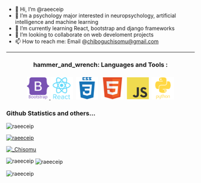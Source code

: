 - 👋 Hi, I’m @raeeceip
- 👀 I’m a psychology major interested in neuropsychology, artificial intelligence and machine learning
- 🌱 I’m currently learning  React, bootstrap and django frameworks
- 💞️ I’m looking to collaborate on web develoment projects
- 📫 How to reach me: Email @chiboguchisomu@gmail.com
---
<h3  align="center"> hammer_and_wrench: Languages and Tools :<h3>
<div align="center">
  <a href="https://getbootstrap.com" target="_blank" rel="noreferrer"> <img src="https://raw.githubusercontent.com/devicons/devicon/master/icons/bootstrap/bootstrap-plain-wordmark.svg" alt="bootstrap" width="60" height="60"/> </a>
  <img src="https://github.com/devicons/devicon/blob/master/icons/react/react-original-wordmark.svg" title="React" alt="React" width="60" height="60"/>&nbsp;
  <img src="https://github.com/devicons/devicon/blob/master/icons/css3/css3-plain-wordmark.svg"  title="CSS3" alt="CSS" width="60" height="60"/>&nbsp;
  <img src="https://github.com/devicons/devicon/blob/master/icons/html5/html5-original.svg" title="HTML5" alt="HTML" width="60" height="60"/>&nbsp;
  <img src="https://github.com/devicons/devicon/blob/master/icons/javascript/javascript-original.svg" title="JavaScript" alt="JavaScript" width="60" height="60"/>&nbsp;
  <img src="https://github.com/devicons/devicon/blob/master/icons/python/python-plain-wordmark.svg" title="Python" alt="Python" width="60" height="60"/>
</div>

### Github Statistics and others...

<p align="left"> <img src="https://komarev.com/ghpvc/?username=raeeceip&label=Profile%20views&color=0e75b6&style=flat" alt="raeeceip" /> </p>

<p align="left"> <a href="https://github.com/ryo-ma/github-profile-trophy"><img src="https://github-profile-trophy.vercel.app/?username=raeeceip" alt="raeeceip" /></a> </p>

<p align="left"> <a href="https://twitter.com/_Chisomu" target="blank"><img src="https://img.shields.io/twitter/follow/_Chisomu?logo=twitter&style=for-the-badge" alt="_Chisomu" /></a> </p>

<p><img align="left" src="https://github-readme-stats.vercel.app/api/top-langs?username=raeeceip&show_icons=true&locale=en&layout=compact" alt="raeeceip" /></p>

<p>&nbsp;<img align="center" src="https://github-readme-stats.vercel.app/api?username=raeeceip&show_icons=true&locale=en" alt="raeeceip" /></p>

<p><img align="center" src="https://github-readme-streak-stats.herokuapp.com/?user=raeeceip&" alt="raeeceip" /></p>


<!---
raeeceip/raeeceip is a ✨ special ✨ repository because its `README.md` (this file) appears on your GitHub profile.
You can click the Preview link to take a look at your changes.
--->
